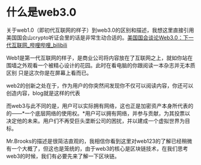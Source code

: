 # 什么是web3.0





关于web1.0（即初代互联网的样子）到web3.0的区别和描述，我想这里直接引用美国国会山crypto听证会里的话是非常生动合适的。[美国国会谈论Web3.0：下一代互联网_哔哩哔哩_bilibili](https://www.bilibili.com/video/BV1634y1X7Xy?spm_id_from=333.337.search-card.all.click&vd_source=3b994eed5e0a076a359b581832a7faaf) 

Web1是第一代互联网的样子，是商业公司将内容放在了互联网之上，就如你站在围墙之外观看一个被精心设计的花园。此时在看电脑的你跟阅读一本杂志并无本质区别 只是这次你是在屏幕上看而已。

web2的创新之处在于，作为用户的你突然间发现你不仅可以阅读内容，你还可以创造内容，blog就是这样的代表

而web3与此不同的是，用户可以实际拥有网络，这也正是加密资产本身所代表的的——*一个底层网络的使用权。*用户可以拥有网络，并参与贡献，为其投票以决定他的未来。用户们不再受巨头垄断公司的困扰，并以建成一个虚拟世界为目标。

Mr.Brooks的描述是很简洁直观的，我相信你看到这里对web123的了解已经稍微有一个大概了，但这也是笼统的，由于web3的核心是区块链技术，在我们思考web3的时候，我们有必要先来了解一下区块链。